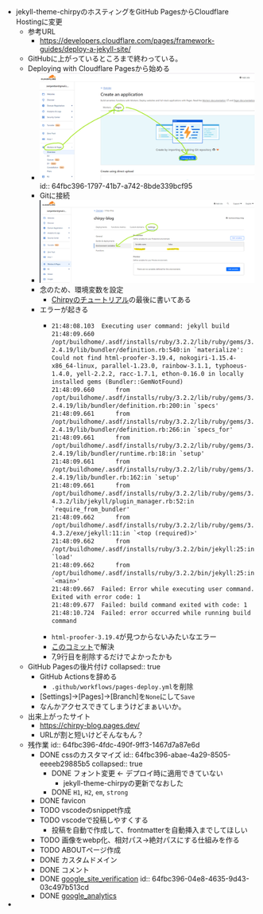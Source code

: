 - jekyll-theme-chirpyのホスティングをGitHub PagesからCloudflare Hostingに変更
	- 参考URL
		- https://developers.cloudflare.com/pages/framework-guides/deploy-a-jekyll-site/
	- GitHubに上がっているところまで終わっている。
	- Deploying with Cloudflare Pagesから始める
		- ![image.png](../assets/image_1694180576637_0.png)
		  id:: 64fbc396-1797-41b7-a742-8bde339bcf95
		- Gitに接続
		- ![image.png](../assets/image_1694180634710_0.png)
		- 念のため、環境変数を設定
			- [Chirpyのチュートリアル](https://chirpy.cotes.page/posts/getting-started/#manually-build-and-deploy)の最後に書いてある
		- エラーが起きる
			- ```
			  21:48:08.103	Executing user command: jekyll build
			  21:48:09.660	/opt/buildhome/.asdf/installs/ruby/3.2.2/lib/ruby/gems/3.2.0/gems/bundler-2.4.19/lib/bundler/definition.rb:540:in `materialize': Could not find html-proofer-3.19.4, nokogiri-1.15.4-x86_64-linux, parallel-1.23.0, rainbow-3.1.1, typhoeus-1.4.0, yell-2.2.2, racc-1.7.1, ethon-0.16.0 in locally installed gems (Bundler::GemNotFound)
			  21:48:09.660		from /opt/buildhome/.asdf/installs/ruby/3.2.2/lib/ruby/gems/3.2.0/gems/bundler-2.4.19/lib/bundler/definition.rb:200:in `specs'
			  21:48:09.661		from /opt/buildhome/.asdf/installs/ruby/3.2.2/lib/ruby/gems/3.2.0/gems/bundler-2.4.19/lib/bundler/definition.rb:266:in `specs_for'
			  21:48:09.661		from /opt/buildhome/.asdf/installs/ruby/3.2.2/lib/ruby/gems/3.2.0/gems/bundler-2.4.19/lib/bundler/runtime.rb:18:in `setup'
			  21:48:09.661		from /opt/buildhome/.asdf/installs/ruby/3.2.2/lib/ruby/gems/3.2.0/gems/bundler-2.4.19/lib/bundler.rb:162:in `setup'
			  21:48:09.661		from /opt/buildhome/.asdf/installs/ruby/3.2.2/lib/ruby/gems/3.2.0/gems/jekyll-4.3.2/lib/jekyll/plugin_manager.rb:52:in `require_from_bundler'
			  21:48:09.662		from /opt/buildhome/.asdf/installs/ruby/3.2.2/lib/ruby/gems/3.2.0/gems/jekyll-4.3.2/exe/jekyll:11:in `<top (required)>'
			  21:48:09.662		from /opt/buildhome/.asdf/installs/ruby/3.2.2/bin/jekyll:25:in `load'
			  21:48:09.662		from /opt/buildhome/.asdf/installs/ruby/3.2.2/bin/jekyll:25:in `<main>'
			  21:48:09.667	Failed: Error while executing user command. Exited with error code: 1
			  21:48:09.677	Failed: build command exited with code: 1
			  21:48:10.724	Failed: error occurred while running build command
			  ```
			- `html-proofer-3.19.4`が見つからないみたいなエラー
			- [このコミット](https://github.com/hachian/chirpy-blog/commit/46346d278baa52909e7cb698eced4d269ffc142f)で解決
			- 7,9行目を削除するだけでよかったかも
	- GitHub Pagesの後片付け
	  collapsed:: true
		- GitHub Actionsを辞める
			- `.github/workflows/pages-deploy.yml`を削除
		- [Settings]->[Pages]->[Branch]を`None`にして`Save`
		- なんかアクセスできてしまうけどまぁいいか。
	- 出来上がったサイト
		- https://chirpy-blog.pages.dev/
		- URLが割と短いけどそんなもん？
	- 残作業
	  id:: 64fbc396-4fdc-490f-9ff3-1467d7a87e6d
		- DONE cssのカスタマイズ
		  id:: 64fbc396-abae-4a29-8505-eeeeb29885b5
		  collapsed:: true
			- DONE フォント変更 ← デプロイ時に適用できていない
				- jekyll-theme-chirpyの更新でなおした
			- DONE `H1`, `H2`, `em`, `strong`
		- DONE favicon
		- TODO vscodeのsnippet作成
		- TODO vscodeで投稿しやすくする
			- 投稿を自動で作成して、frontmatterを自動挿入までしてほしい
		- TODO 画像をwebp化、相対パス→絶対パスにする仕組みを作る
		- TODO ABOUTページ作成
		- DONE カスタムドメイン
		- DONE コメント
		- DONE [google_site_verification](https://search.google.com/search-console)
		  id:: 64fbc396-04e8-4635-9d43-03c497b513cd
		- DONE [google_analytics](https://analytics.google.com/analytics/web/#/p406343632/reports/intelligenthome)
-
